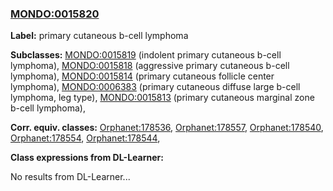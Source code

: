
### [MONDO:0015820](http://purl.obolibrary.org/obo/MONDO_0015820)
**Label:** primary cutaneous b-cell lymphoma

**Subclasses:** [MONDO:0015819](http://purl.obolibrary.org/obo/MONDO_0015819) (indolent primary cutaneous b-cell lymphoma), [MONDO:0015818](http://purl.obolibrary.org/obo/MONDO_0015818) (aggressive primary cutaneous b-cell lymphoma), [MONDO:0015814](http://purl.obolibrary.org/obo/MONDO_0015814) (primary cutaneous follicle center lymphoma), [MONDO:0006383](http://purl.obolibrary.org/obo/MONDO_0006383) (primary cutaneous diffuse large b-cell lymphoma, leg type), [MONDO:0015813](http://purl.obolibrary.org/obo/MONDO_0015813) (primary cutaneous marginal zone b-cell lymphoma), 

**Corr. equiv. classes:** [Orphanet:178536](http://www.orpha.net/ORDO/Orphanet_178536), [Orphanet:178557](http://www.orpha.net/ORDO/Orphanet_178557), [Orphanet:178540](http://www.orpha.net/ORDO/Orphanet_178540), [Orphanet:178554](http://www.orpha.net/ORDO/Orphanet_178554), [Orphanet:178544](http://www.orpha.net/ORDO/Orphanet_178544), 

**Class expressions from DL-Learner:**

No results from DL-Learner...



